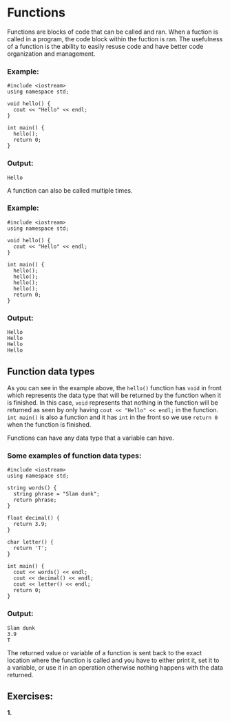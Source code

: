 # Functions

Functions are blocks of code that can be called and ran. When a fuction is called in a program, the code block within the fuction is ran. The usefulness of a function is the ability to easily resuse code and have better code organization and management.

### Example:
```
#include <iostream>
using namespace std;

void hello() {
  cout << "Hello" << endl;
}

int main() {
  hello();
  return 0;
}
```

### Output:
```
Hello
```

A function can also be called multiple times.

### Example:
```
#include <iostream>
using namespace std;

void hello() {
  cout << "Hello" << endl;
}

int main() {
  hello();
  hello();
  hello();
  hello();
  return 0;
}
```

### Output:
```
Hello
Hello
Hello
Hello
```

## Function data types
As you can see in the example above, the ```hello()``` function has ```void``` in front which represents the data type that will be returned by the function when it is finished. In this case, ```void``` represents that nothing in the function will be returned as seen by only having ```cout << "Hello" << endl;``` in the function. ```int main()``` is also a function and it has ```int``` in the front so we use ```return 0``` when the function is finished. 

Functions can have any data type that a variable can have.

### Some examples of function data types:
```
#include <iostream>
using namespace std;

string words() {
  string phrase = "Slam dunk";
  return phrase;
}

float decimal() {
  return 3.9;
}

char letter() {
  return 'T';
}

int main() {
  cout << words() << endl;
  cout << decimal() << endl;
  cout << letter() << endl;
  return 0;
}
```

### Output:
```
Slam dunk
3.9
T
```

The returned value or variable of a function is sent back to the exact location where the function is called and you have to either print it, set it to a variable, or use it in an operation otherwise nothing happens with the data returned.

## Exercises:
__1.__ 
